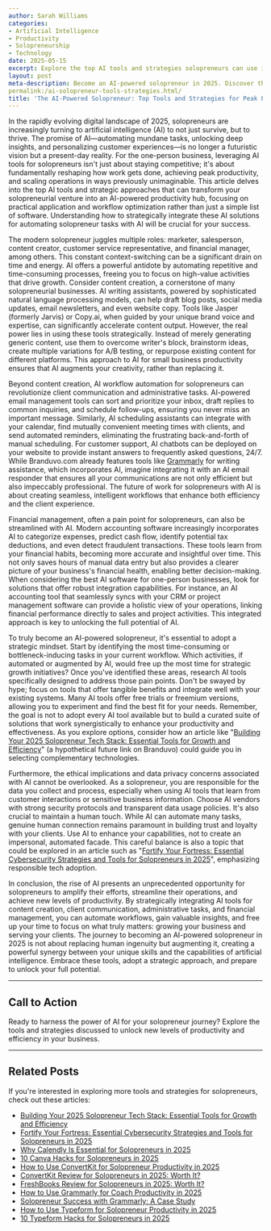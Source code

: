 ```yaml
---
author: Sarah Williams
categories:
- Artificial Intelligence
- Productivity
- Solopreneurship
- Technology
date: 2025-05-15
excerpt: Explore the top AI tools and strategies solopreneurs can use in 2025 to achieve peak productivity.
layout: post
meta-description: Become an AI-powered solopreneur in 2025. Discover the best tools and strategies to maximize productivity and efficiency.
permalink:/ai-solopreneur-tools-strategies.html/
title: 'The AI-Powered Solopreneur: Top Tools and Strategies for Peak Productivity in 2025'
---
```


In the rapidly evolving digital landscape of 2025, solopreneurs are increasingly turning to artificial intelligence (AI) to not just survive, but to thrive. The promise of AI—automating mundane tasks, unlocking deep insights, and personalizing customer experiences—is no longer a futuristic vision but a present-day reality. For the one-person business, leveraging AI tools for solopreneurs isn't just about staying competitive; it's about fundamentally reshaping how work gets done, achieving peak productivity, and scaling operations in ways previously unimaginable. This article delves into the top AI tools and strategic approaches that can transform your solopreneurial venture into an AI-powered productivity hub, focusing on practical application and workflow optimization rather than just a simple list of software. Understanding how to strategically integrate these AI solutions for automating solopreneur tasks with AI will be crucial for your success.

The modern solopreneur juggles multiple roles: marketer, salesperson, content creator, customer service representative, and financial manager, among others. This constant context-switching can be a significant drain on time and energy. AI offers a powerful antidote by automating repetitive and time-consuming processes, freeing you to focus on high-value activities that drive growth. Consider content creation, a cornerstone of many solopreneurial businesses. AI writing assistants, powered by sophisticated natural language processing models, can help draft blog posts, social media updates, email newsletters, and even website copy. Tools like Jasper (formerly Jarvis) or Copy.ai, when guided by your unique brand voice and expertise, can significantly accelerate content output. However, the real power lies in using these tools strategically. Instead of merely generating generic content, use them to overcome writer's block, brainstorm ideas, create multiple variations for A/B testing, or repurpose existing content for different platforms. This approach to AI for small business productivity ensures that AI augments your creativity, rather than replacing it.

Beyond content creation, AI workflow automation for solopreneurs can revolutionize client communication and administrative tasks. AI-powered email management tools can sort and prioritize your inbox, draft replies to common inquiries, and schedule follow-ups, ensuring you never miss an important message. Similarly, AI scheduling assistants can integrate with your calendar, find mutually convenient meeting times with clients, and send automated reminders, eliminating the frustrating back-and-forth of manual scheduling. For customer support, AI chatbots can be deployed on your website to provide instant answers to frequently asked questions, 24/7. While Branduvo.com already features tools like [Grammarly](https://branduvo.com/products/grammarly) for writing assistance, which incorporates AI, imagine integrating it with an AI email responder that ensures all your communications are not only efficient but also impeccably professional. The future of work for solopreneurs with AI is about creating seamless, intelligent workflows that enhance both efficiency and the client experience.

Financial management, often a pain point for solopreneurs, can also be streamlined with AI. Modern accounting software increasingly incorporates AI to categorize expenses, predict cash flow, identify potential tax deductions, and even detect fraudulent transactions. These tools learn from your financial habits, becoming more accurate and insightful over time. This not only saves hours of manual data entry but also provides a clearer picture of your business's financial health, enabling better decision-making. When considering the best AI software for one-person businesses, look for solutions that offer robust integration capabilities. For instance, an AI accounting tool that seamlessly syncs with your CRM or project management software can provide a holistic view of your operations, linking financial performance directly to sales and project activities. This integrated approach is key to unlocking the full potential of AI.

To truly become an AI-powered solopreneur, it's essential to adopt a strategic mindset. Start by identifying the most time-consuming or bottleneck-inducing tasks in your current workflow. Which activities, if automated or augmented by AI, would free up the most time for strategic growth initiatives? Once you've identified these areas, research AI tools specifically designed to address those pain points. Don't be swayed by hype; focus on tools that offer tangible benefits and integrate well with your existing systems. Many AI tools offer free trials or freemium versions, allowing you to experiment and find the best fit for your needs. Remember, the goal is not to adopt every AI tool available but to build a curated suite of solutions that work synergistically to enhance your productivity and effectiveness. As you explore options, consider how an article like "[Building Your 2025 Solopreneur Tech Stack: Essential Tools for Growth and Efficiency](/solopreneur-tech-stack-tools.html/)" (a hypothetical future link on Branduvo) could guide you in selecting complementary technologies.

Furthermore, the ethical implications and data privacy concerns associated with AI cannot be overlooked. As a solopreneur, you are responsible for the data you collect and process, especially when using AI tools that learn from customer interactions or sensitive business information. Choose AI vendors with strong security protocols and transparent data usage policies. It's also crucial to maintain a human touch. While AI can automate many tasks, genuine human connection remains paramount in building trust and loyalty with your clients. Use AI to enhance your capabilities, not to create an impersonal, automated facade. This careful balance is also a topic that could be explored in an article such as "[Fortify Your Fortress: Essential Cybersecurity Strategies and Tools for Solopreneurs in 2025](/solopreneur-cybersecurity-tools.html/)", emphasizing responsible tech adoption.

In conclusion, the rise of AI presents an unprecedented opportunity for solopreneurs to amplify their efforts, streamline their operations, and achieve new levels of productivity. By strategically integrating AI tools for content creation, client communication, administrative tasks, and financial management, you can automate workflows, gain valuable insights, and free up your time to focus on what truly matters: growing your business and serving your clients. The journey to becoming an AI-powered solopreneur in 2025 is not about replacing human ingenuity but augmenting it, creating a powerful synergy between your unique skills and the capabilities of artificial intelligence. Embrace these tools, adopt a strategic approach, and prepare to unlock your full potential.

---

## Call to Action

Ready to harness the power of AI for your solopreneur journey? Explore the tools and strategies discussed to unlock new levels of productivity and efficiency in your business.

---

## Related Posts
If you're interested in exploring more tools and strategies for solopreneurs, check out these articles:
- [Building Your 2025 Solopreneur Tech Stack: Essential Tools for Growth and Efficiency](/solopreneur-tech-stack-tools.html/)
- [Fortify Your Fortress: Essential Cybersecurity Strategies and Tools for Solopreneurs in 2025](/solopreneur-cybersecurity-tools.html/)
- [Why Calendly Is Essential for Solopreneurs in 2025](/why-calendly-is-essential-for-solopreneurs-in-2025.html/)
- [10 Canva Hacks for Solopreneurs in 2025](/10-canva-hacks-for-solopreneurs-in-2025.html/)
- [How to Use ConvertKit for Solopreneur Productivity in 2025](/how-to-use-convertkit-for-solopreneur-productivity-in-2025.html/)
- [ConvertKit Review for Solopreneurs in 2025: Worth It?](/convertkit-review-for-solopreneurs-in-2025-worth-it.html/)
- [FreshBooks Review for Solopreneurs in 2025: Worth It?](/freshbooks-review-for-solopreneurs-in-2025-worth-it.html/)
- [How to Use Grammarly for Coach Productivity in 2025](/how-to-use-grammarly-for-coach-productivity-in-2025.html/)
- [Solopreneur Success with Grammarly: A Case Study](/solopreneur-success-with-grammarly-a-case-study.html/)
- [How to Use Typeform for Solopreneur Productivity in 2025](/how-to-use-typeform-for-solopreneur-productivity-in-2025.html/)
- [10 Typeform Hacks for Solopreneurs in 2025](/10-typeform-hacks-for-solopreneurs-in-2025.html/)